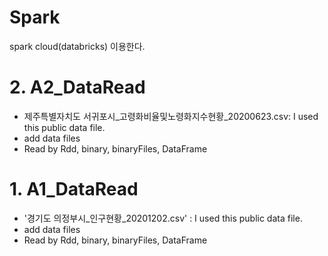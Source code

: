 # Spark
spark cloud(databricks) 이용한다.


# 2. A2_DataRead
* 제주특별자치도 서귀포시_고령화비율및노령화지수현황_20200623.csv: I used this public data file.
* add data files
* Read by Rdd, binary, binaryFiles, DataFrame

# 1. A1_DataRead
* '경기도 의정부시_인구현황_20201202.csv' : I used this public data file.
* add data files
* Read by Rdd, binary, binaryFiles, DataFrame


